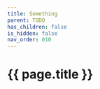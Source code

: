 ```yaml
---
title: Something
parent: TODO
has_children: false
is_hidden: false
nav_order: 010
---
```


# {{ page.title }}
